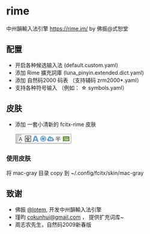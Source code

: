 # rime

中州韻輸入法引擎  https://rime.im/  by 佛振@式恕堂

## 配置

- 开启各种候选输入法    (default.custom.yaml)
- 添加 Rime 擴充詞庫   (luna_pinyin.extended.dict.yaml)
- 添加 自然码2000 码表 （支持辅码 zrm2000*.yaml）
- 支持各种符号输入     （例如： ☆  symbols.yaml）

## 皮肤 
- 添加 一套小清新的 fcitx-rime 皮肤

  ![fcitx rime](https://github.com/henices/rime/raw/master/image/fcitx-rime.png) 

### 使用皮肤

将 mac-gray 目录 copy 到 ~/.config/fcitx/skin/mac-gray

## 致谢

- 佛振 [@lotem](https://github.com/lotem), 开发中州韻輸入法引擎
- 瑾昀 <cokunhui@gmail.com> ， 提供扩充词库~
- 周志农先生，自然码2009新春版

